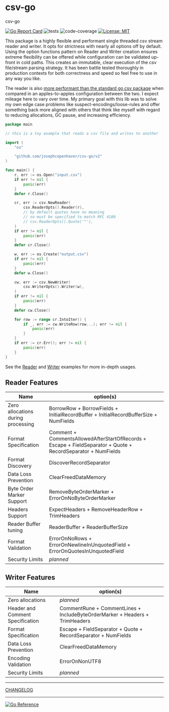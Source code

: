 # csv-go

csv-go

[![Go Report Card](https://goreportcard.com/badge/github.com/josephcopenhaver/csv-go)](https://goreportcard.com/report/github.com/josephcopenhaver/csv-go/v2)
![tests](https://github.com/josephcopenhaver/csv-go/actions/workflows/tests.yaml/badge.svg)
![code-coverage](https://img.shields.io/badge/code_coverage-100%25-rgb%2852%2C208%2C88%29)
[![License: MIT](https://img.shields.io/badge/License-MIT-yellow.svg)](LICENSE)

This package is a highly flexible and performant single threaded csv stream reader and writer. It opts for strictness with nearly all options off by default. Using the option functions pattern on Reader and Writer creation ensures extreme flexibility can be offered while configuration can be validated up-front in cold paths. This creates an immutable, clear execution of the csv file/stream parsing strategy. It has been battle tested thoroughly in production contexts for both correctness and speed so feel free to use in any way you like.

The reader is also [more performant than the standard go csv package](docs/BENCHMARKS.md) when compared in an apples-to-apples configuration between the two. I expect mileage here to vary over time. My primary goal with this lib was to solve my own edge case problems like suspect-encodings/loose-rules and offer something back more aligned with others that think like myself with regard to reducing allocations, GC pause, and increasing efficiency.

```go
package main

// this is a toy example that reads a csv file and writes to another

import (
	"os"

	"github.com/josephcopenhaver/csv-go/v2"
)

func main() {
	r, err := os.Open("input.csv")
	if err != nil {
		panic(err)
	}
	defer r.Close()

	cr, err := csv.NewReader(
		csv.ReaderOpts().Reader(r),
		// by default quotes have no meaning
		// so must be specified to match RFC 4180
		// csv.ReaderOpts().Quote('"'),
	)
	if err != nil {
		panic(err)
	}
	defer cr.Close()

	w, err := os.Create("output.csv")
	if err != nil {
		panic(err)
	}
	defer w.Close()

	cw, err := csv.NewWriter(
		csv.WriterOpts().Writer(w),
	)
	if err != nil {
		panic(err)
	}
	defer cw.Close()

	for row := range cr.IntoIter() {
		if _, err := cw.WriteRow(row...); err != nil {
			panic(err)
		}
	}
	if err := cr.Err(); err != nil {
		panic(err)
	}
}
```

See the [Reader](internal/examples/reader/main.go) and [Writer](internal/examples/writer/main.go) examples for more in-depth usages.

## Reader Features

| Name | option(s) |
| - | - |
| Zero allocations during processing | BorrowRow + BorrowFields + InitialRecordBuffer + InitialRecordBufferSize + NumFields |
| Format Specification | Comment + CommentsAllowedAfterStartOfRecords + Escape + FieldSeparator + Quote + RecordSeparator + NumFields |
| Format Discovery | DiscoverRecordSeparator |
| Data Loss Prevention | ClearFreedDataMemory |
| Byte Order Marker Support | RemoveByteOrderMarker + ErrorOnNoByteOrderMarker
| Headers Support | ExpectHeaders + RemoveHeaderRow + TrimHeaders |
| Reader Buffer tuning | ReaderBuffer + ReaderBufferSize |
| Format Validation | ErrorOnNoRows + ErrorOnNewlineInUnquotedField + ErrorOnQuotesInUnquotedField |
| Security Limits | *planned* |

## Writer Features

| Name | option(s) |
| - | - |
| Zero allocations | *planned* |
| Header and Comment Specification | CommentRune + CommentLines + IncludeByteOrderMarker + Headers + TrimHeaders|
| Format Specification | Escape + FieldSeparator + Quote + RecordSeparator + NumFields |
| Data Loss Prevention | ClearFreedDataMemory |
| Encoding Validation | ErrorOnNonUTF8 |
| Security Limits | *planned* |

---

[CHANGELOG](docs/version/v2/CHANGELOG.md)

---

[![Go Reference](https://pkg.go.dev/badge/github.com/josephcopenhaver/csv-go/v2.svg)](https://pkg.go.dev/github.com/josephcopenhaver/csv-go/v2)
